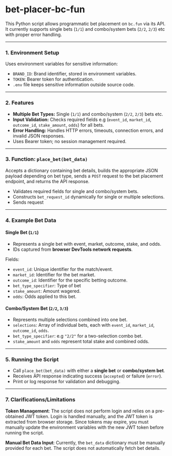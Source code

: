 # bet-placer-bc-fun

This Python script allows programmatic bet placement on `bc.fun` via its API. It currently supports single bets (`1/1`) and combo/system bets (`2/2`, `2/3`) etc with proper error handling.

---

### 1. Environment Setup

Uses environment variables for sensitive information:

- `BRAND_ID`: Brand identifier, stored in environment variables.  
- `TOKEN`: Bearer token for authentication.  
- `.env` file keeps sensitive information outside source code.  

---

### 2. Features

- **Multiple Bet Types:** Single (`1/1`) and combo/system (`2/2`, `2/3`) bets etc.
- **Input Validation:** Checks required fields e.g (`event_id`, `market_id`, `outcome_id`, `stake_amount`, `odds`) for all bets.  
- **Error Handling:** Handles HTTP errors, timeouts, connection errors, and invalid JSON responses.  
- Uses Bearer token; no session management required.  

---

### 3. Function: `place_bet(bet_data)`

Accepts a dictionary containing bet details, builds the appropriate JSON payload depending on bet type, sends a `POST` request to the bet placement endpoint, and returns the API response.

- Validates required fields for single and combo/system bets.  
- Constructs `bet_request_id` dynamically for single or multiple selections.  
- Sends request 

---

### 4. Example Bet Data

#### Single Bet (`1/1`)

- Represents a single bet with event, market, outcome, stake, and odds.
- IDs captured from **browser DevTools network requests**.

Fields:

- `event_id`: Unique identifier for the match/event.  
- `market_id`: Identifier for the bet market.  
- `outcome_id`: Identifier for the specific betting outcome.  
- `bet_type_specifier`: Type of bet
- `stake_amount`: Amount wagered.  
- `odds`: Odds applied to this bet.

#### Combo/System Bet (`2/2`, `3/3`)

- Represents multiple selections combined into one bet.  
- `selections`: Array of individual bets, each with `event_id`, `market_id`, `outcome_id`, `odds`.  
- `bet_type_specifier`: e.g `"2/2"` for a two-selection combo bet.  
- `stake_amount` and `odds` represent total stake and combined odds.  

---

### 5. Running the Script

- Call `place_bet(bet_data)` with either a **single bet** or **combo/system bet**.  
- Receives API response indicating success (`accepted`) or failure (`error`).  
- Print or log response for validation and debugging.  

---


### 7. Clarifications/Limitations
**Token Management**: The script does not perform login and relies on a pre-obtained JWT token. Login is handled manually, and the JWT token is extracted from browser storage. Since tokens may expire, you must manually update the environment variables with the new JWT token before running the script.

**Manual Bet Data Input**: Currently, the `bet_data` dictionary must be manually provided for each bet. The script does not automatically fetch bet details.



